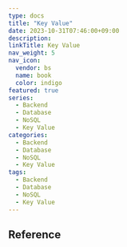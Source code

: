 ```yaml
---
type: docs
title: "Key Value"
date: 2023-10-31T07:46:00+09:00
description:
linkTitle: Key Value
nav_weight: 5
nav_icon:
  vendor: bs
  name: book
  color: indigo
featured: true
series:
  - Backend
  - Database
  - NoSQL
  - Key Value
categories:
  - Backend
  - Database
  - NoSQL
  - Key Value
tags:
  - Backend
  - Database
  - NoSQL
  - Key Value
---
```


## Reference
